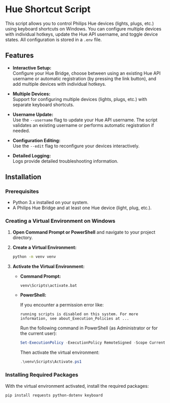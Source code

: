 # Hue Shortcut Script

This script allows you to control Philips Hue devices (lights, plugs, etc.) using keyboard shortcuts on Windows. You can configure multiple devices with individual hotkeys, update the Hue API username, and toggle device states. All configuration is stored in a `.env` file.

## Features

- **Interactive Setup:**  
  Configure your Hue Bridge, choose between using an existing Hue API username or automatic registration (by pressing the link button), and add multiple devices with individual hotkeys.

- **Multiple Devices:**  
  Support for configuring multiple devices (lights, plugs, etc.) with separate keyboard shortcuts.

- **Username Update:**  
  Use the `--username` flag to update your Hue API username. The script validates an existing username or performs automatic registration if needed.

- **Configuration Editing:**  
  Use the `--edit` flag to reconfigure your devices interactively.

- **Detailed Logging:**  
  Logs provide detailed troubleshooting information.

## Installation

### Prerequisites

- Python 3.x installed on your system.
- A Philips Hue Bridge and at least one Hue device (light, plug, etc.).

### Creating a Virtual Environment on Windows

1. **Open Command Prompt or PowerShell** and navigate to your project directory.

2. **Create a Virtual Environment:**

    ```bash
    python -m venv venv
    ```

3. **Activate the Virtual Environment:**

    - **Command Prompt:**
    
      ```bash
      venv\Scripts\activate.bat
      ```
    
    - **PowerShell:**
    
      If you encounter a permission error like:
      
      ```
      running scripts is disabled on this system. For more information, see about_Execution_Policies at ...
      ```
      
      Run the following command in PowerShell (as Administrator or for the current user):
      
      ```powershell
      Set-ExecutionPolicy -ExecutionPolicy RemoteSigned -Scope CurrentUser
      ```
      
      Then activate the virtual environment:
      
      ```powershell
      .\venv\Scripts\Activate.ps1
      ```

### Installing Required Packages

With the virtual environment activated, install the required packages:

```bash
pip install requests python-dotenv keyboard

